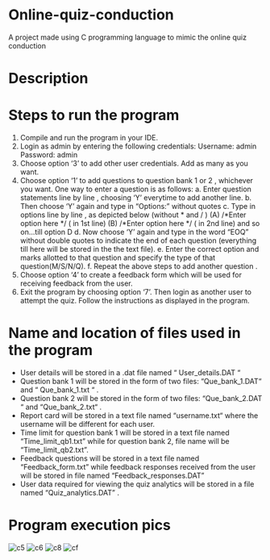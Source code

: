 # Online-quiz-conduction
A project made using C programming language to mimic the online quiz conduction

# Description

# Steps to run the program

1. Compile and run the program in your IDE.
2. Login as admin by entering the following credentials:
             Username:  admin
             Password:  admin
3. Choose option  ‘3’  to add other user credentials. Add as many as you want.
4. Choose option  ‘1’  to add questions to question bank 1 or 2 , whichever you want.
   One way to enter a question is as follows:
      a. Enter question statements line by line , choosing ‘Y’ everytime to add another line.
      b. Then choose ‘Y’ again and type in “Options:” without quotes
      c. Type in options line by line , as depicted below (without * and / )
                        (A)  /*Enter option here */          ( in 1st line)
                        (B)  /*Enter option here */          ( in 2nd line)
                           and so on...till option D
      d. Now choose ‘Y’ again and type in the word “EOQ” without double quotes to
         indicate the end of each question (everything till here will be stored in the the text file).
      e.  Enter the correct option and marks allotted to that question and specify the type of that question(M/S/N/Q).
      f.  Repeat the above steps to add another question .
5. Choose option ‘4’ to create a feedback form which will be used for receiving feedback from the user.
6. Exit the program by choosing option ‘7’. Then login as another user to attempt the quiz. Follow the instructions as displayed in the program.

# Name and location of files used in the program

* User details will be stored in a .dat file named  “ User_details.DAT “ 
* Question bank 1 will be stored in the form of two files:  “Que_bank_1.DAT“  and  “ Que_bank_1.txt “  .
* Question bank 2 will be stored in the form of two files:  “Que_bank_2.DAT “  and  “Que_bank_2.txt“ .
* Report card will be stored in a text file named  “username.txt“ where the username will be different for each user.
* Time limit for question bank 1 will be stored in a text file named “Time_limit_qb1.txt” while for question bank 2, file name will be  “Time_limit_qb2.txt”.
* Feedback questions will be stored in a text file named “Feedback_form.txt” while feedback responses received from the user will be stored in file named      “Feedback_responses.DAT”
* User data required for viewing the quiz analytics will be stored in a file named “Quiz_analytics.DAT” .

# Program execution pics

![c5](https://user-images.githubusercontent.com/104520126/165797162-ed605f08-8326-4de4-8160-d9aa92c94f9c.png)
![c6](https://user-images.githubusercontent.com/104520126/165797193-05b3e936-2526-4499-a7a6-0aead899fd25.png)
![c8](https://user-images.githubusercontent.com/104520126/165797224-745dc69e-b1cf-44a6-8278-a610c7efa8af.png)
![cf](https://user-images.githubusercontent.com/104520126/165797245-b05a4141-d0d4-4001-b481-a155d87c928d.png)








